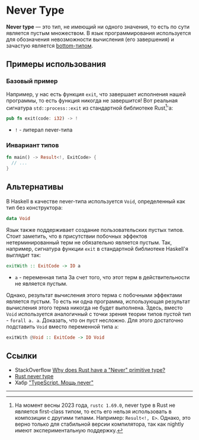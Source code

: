 # Never Type

**Never type** — это тип, не имеющий ни одного значения, то есть по сути является
пустым множеством. В язык программирования используется для обозначения невозможности 
вычисления (его завершения) и зачастую является [bottom-типом](https://en.wikipedia.org/wiki/Bottom_type). 

## Примеры использования 

### Базовый пример

Например, у нас есть функция `exit`, что завершает исполнения нашей программы, 
то есть функция никогда не завершится! Вот реальная сигнатура `std::process::exit` 
из стандартной библиотеке Rust[^neverust]'а:
```rust
pub fn exit(code: i32) -> !
```
* `!` - литерал never-типа


### Инвариант типов

```rust
fn main() -> Result<!, ExitCode> {
  // ...
}
```

## Альтернативы 

В Haskell в качестве never-типа используется `Void`, определенный как тип без конструктора:
```hs
data Void
```
Язык также поддерживает создание пользовательских пустых типов.
Стоит заметить, что в присутствии побочных эффектов нетерминированный терм не обязательно является пустым.
Так, например, сигнатура функции `exit` в стандартной библиотеке Haskell'я выглядит так:
```haskell
exitWith :: ExitCode -> IO a
```
* `a` - переменная типа 
За счет того, что этот терм в действительности не является пустым.

Однако, результат вычисления этого терма с побочными эффектами является пустым.
То есть ни одна программа, использующая результат вычисления этого терма никогда не будет выполнена.
Здесь, вместо `Void` используется аналогичный с точки зрения теории типов пустой тип - `forall a. a`.
Доказать, что он пуст несложно. Для этого достаточно подставить `Void` вместо переменной типа `a`:
```hs
exitWith @Void :: ExitCode -> IO Void
```

## Ссылки 

* StackOverflow [Why does Rust have a "Never" primitive type?](https://stackoverflow.com/a/51835567)
* [Rust never type](https://doc.rust-lang.org/stable/std/primitive.never.html)
* Хабр ["TypeScript. Мощь never"](https://habr.com/ru/articles/471026/)

---
[^neverust]: На момент весны 2023 года, `rustc 1.69.0`, never type в Rust не является first-class типом, то есть его нельзя использовать в композиции с другими типами. Например: `Result<!, E>`. Однако, это верно только для стабильной версии компилятора, так как nightly имеют экспериментальную поддержку.   
